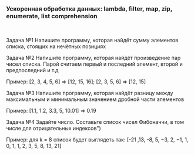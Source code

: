 ### Ускоренная обработка данных: lambda, filter, map, zip, enumerate, list comprehension
<br>

Задача №1 Напишите программу, которая найдёт сумму элементов списка, стоящих на нечётных позициях
<br>

Задача №2 Напишите программу, которая найдёт произведение пар чисел списка.
Парой считаем первый и последний элемент, второй и предпоследний и т.д

Пример: [2, 3, 4, 5, 6] => [12, 15, 16]; [2, 3, 5, 6] => [12, 15]
<br>

Задача №3 Напишите программу, которая найдёт разницу между максимальным и минимальным значением дробной части элементов

Пример: [1.1, 1.2, 3.3, 5, 10.01] => 0.19
<br>

Задача №4 Задайте число. Составьте список чисел Фибоначчи, в том числе для отрицательных индексов")

Пример: для k = 8 список будет выглядеть так: [-21 ,13, -8, 5, −3, 2, −1, 1, 0, 1, 1, 2, 3, 5, 8, 13, 21]
